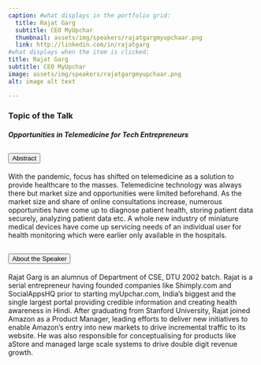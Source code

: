 ```yaml
---
caption: #what displays in the portfolio grid:
  title: Rajat Garg
  subtitle: CEO MyUpchar
  thumbnail: assets/img/speakers/rajatgargmyupchaar.png
  link: http://linkedin.com/in/rajatgarg
#what displays when the item is clicked:
title: Rajat Garg
subtitle: CEO MyUpchar
image: assets/img/speakers/rajatgargmyupchaar.png
alt: image alt text

---
```

### Topic of the Talk
##### Opportunities in Telemedicine for Tech Entrepreneurs

<div class="accordion text-left" id="accordionExample4">
  <div class="card">
    <div class="card-header" id="headingTwo">
      <h2 class="mb-0">
        <button class="btn btn-link collapsed" type="button" data-toggle="collapse" data-target="#CollapseSix" aria-expanded="false" aria-controls="CollapseSix">
        Abstract
        </button>
      </h2>
    </div>
    <div id="CollapseSix" class="collapse" aria-labelledby="headingTwo" data-parent="#accordionExample">
      <div class="card-body">
With the pandemic, focus has shifted on telemedicine as a solution to provide healthcare to the masses. Telemedicine technology was always there but market size and opportunities were limited beforehand. As the market size and share of online consultations increase, numerous opportunities have come up to diagnose patient health, storing patient data securely, analyzing patient data etc. A whole new industry of miniature medical devices have come up servicing needs of an individual user for health monitoring which were earlier only available in the hospitals.       </div>
    </div>
  </div>

  <div class="card">
    <div class="card-header" id="headingThree">
      <h2 class="mb-0">
        <button class="btn btn-link collapsed" type="button" data-toggle="collapse" data-target="#Collapseeight" aria-expanded="false" aria-controls="Collapseeight">
          About the Speaker
        </button>
      </h2>
    </div>
    <div id="Collapseeight" class="collapse" aria-labelledby="headingThree" data-parent="#accordionExample">
      <div class="card-body">
      Rajat Garg is an alumnus of Department of CSE, DTU 2002 batch. Rajat is a serial entrepreneur having founded companies
      like Shimply.com and SocialAppsHQ prior to starting
      myUpchar.com, India’s biggest and the single largest portal
      providing credible information and creating health
      awareness in Hindi. After graduating from Stanford
      University, Rajat joined Amazon as a Product Manager,
      leading efforts to deliver new initiatives to enable
      Amazon’s entry into new markets to drive incremental
      traffic to its website. He was also responsible for conceptualising for products like
      aStore and managed large scale systems to drive double digit revenue growth.         </div>
    </div>
  </div>
